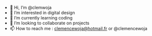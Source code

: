 - 👋 Hi, I’m @clemwoja
- 👀 I’m interested in digital design
- 🌱 I’m currently learning coding
- 💞️ I’m looking to collaborate on projects
- 📫 How to reach me : clemencewoja@hotmail.fr or @clemencewoja

<!---
clemwoja/clemwoja is a ✨ special ✨ repository because its `README.md` (this file) appears on your GitHub profile.
You can click the Preview link to take a look at your changes.
--->
